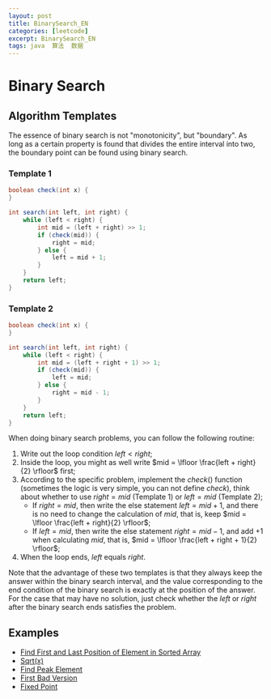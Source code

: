 ```yaml
---
layout: post
title: BinarySearch_EN
categories: [leetcode]
excerpt: BinarySearch_EN
tags: java  算法  数据  
---
```

# Binary Search

## Algorithm Templates

The essence of binary search is not "monotonicity", but "boundary". As long as a certain property is found that divides the entire interval into two, the boundary point can be found using binary search.

### Template 1

```java
boolean check(int x) {
}

int search(int left, int right) {
    while (left < right) {
        int mid = (left + right) >> 1;
        if (check(mid)) {
            right = mid;
        } else {
            left = mid + 1;
        }
    }
    return left;
}
```

### Template 2

```java
boolean check(int x) {
}

int search(int left, int right) {
    while (left < right) {
        int mid = (left + right + 1) >> 1;
        if (check(mid)) {
            left = mid;
        } else {
            right = mid - 1;
        }
    }
    return left;
}
```

When doing binary search problems, you can follow the following routine:

1. Write out the loop condition $left < right$;
2. Inside the loop, you might as well write $mid = \lfloor \frac{left + right}{2} \rfloor$ first;
3. According to the specific problem, implement the $check()$ function (sometimes the logic is very simple, you can not define $check$), think about whether to use $right = mid$ (Template $1$) or $left = mid$ (Template $2$);
    - If $right = mid$, then write the else statement $left = mid + 1$, and there is no need to change the calculation of $mid$, that is, keep $mid = \lfloor \frac{left + right}{2} \rfloor$;
    - If $left = mid$, then write the else statement $right = mid - 1$, and add +1 when calculating $mid$, that is, $mid = \lfloor \frac{left + right + 1}{2} \rfloor$;
4. When the loop ends, $left$ equals $right$.

Note that the advantage of these two templates is that they always keep the answer within the binary search interval, and the value corresponding to the end condition of the binary search is exactly at the position of the answer. For the case that may have no solution, just check whether the $left$ or $right$ after the binary search ends satisfies the problem.

## Examples

-   [Find First and Last Position of Element in Sorted Array](/solution/0000-0099/0034.Find%20First%20and%20Last%20Position%20of%20Element%20in%20Sorted%20Array/README_EN.md)
-   [Sqrt(x)](/solution/0000-0099/0069.Sqrt%28x%29/README_EN.md)
-   [Find Peak Element](/solution/0100-0199/0162.Find%20Peak%20Element/README_EN.md)
-   [First Bad Version](/solution/0200-0299/0278.First%20Bad%20Version/README_EN.md)
-   [Fixed Point](/solution/1000-1099/1064.Fixed%20Point/README_EN.md)
